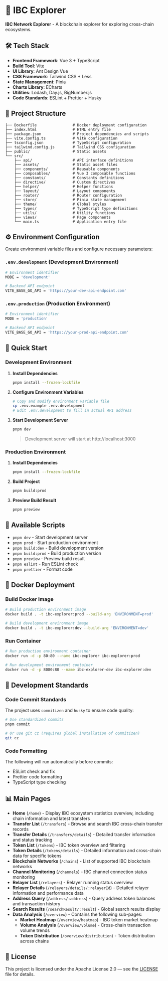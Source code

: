 # 🔗 IBC Explorer
**IBC Network Explorer** - A blockchain explorer for exploring cross-chain ecosystems.

## 🛠️ Tech Stack

- **Frontend Framework**: Vue 3 + TypeScript
- **Build Tool**: Vite 
- **UI Library**: Ant Design Vue
- **CSS Framework**: Tailwind CSS + Less
- **State Management**: Pinia
- **Charts Library**: ECharts
- **Utilities**: Lodash, Day.js, BigNumber.js
- **Code Standards**: ESLint + Prettier + Husky

## 📁 Project Structure

```
├── Dockerfile                # Docker deployment configuration
├── index.html                # HTML entry file
├── package.json              # Project dependencies and scripts
├── vite.config.ts            # Vite configuration
├── tsconfig.json             # TypeScript configuration
├── tailwind.config.js        # Tailwind CSS configuration
├── public/                   # Static assets
└── src/
    ├── api/                  # API interface definitions
    ├── assets/               # Static asset files
    ├── components/           # Reusable components
    ├── composables/          # Vue 3 composable functions
    ├── constants/            # Constants definitions
    ├── directive/            # Custom directives
    ├── helper/               # Helper functions
    ├── layout/               # Layout components
    ├── router/               # Router configuration
    ├── store/                # Pinia state management
    ├── theme/                # Global styles
    ├── types/                # TypeScript type definitions
    ├── utils/                # Utility functions
    ├── views/                # Page components
    └── main.ts               # Application entry file
```

## ⚙️ Environment Configuration

Create environment variable files and configure necessary parameters:

### `.env.development` (Development Environment)
```bash
# Environment identifier
MODE = 'development'

# Backend API endpoint
VITE_BASE_GO_API = 'https://your-dev-api-endpoint.com'
```

### `.env.production` (Production Environment)  
```bash
# Environment identifier
MODE = 'production'

# Backend API endpoint
VITE_BASE_GO_API = 'https://your-prod-api-endpoint.com'
```

## 🚀 Quick Start

### Development Environment

1. **Install Dependencies**
   ```bash
   pnpm install --frozen-lockfile 
   ```

2. **Configure Environment Variables**
   ```bash
   # Copy and modify environment variable file
   cp .env.example .env.development
   # Edit .env.development to fill in actual API address
   ```

3. **Start Development Server**
   ```bash
   pnpm dev
   ```
   
   > Development server will start at http://localhost:3000

### Production Environment

1. **Install Dependencies**
   ```bash
   pnpm install --frozen-lockfile
   ```

2. **Build Project**
   ```bash
   pnpm build:prod
   ```

3. **Preview Build Result**
   ```bash
   pnpm preview
   ```

## 📜 Available Scripts

- `pnpm dev` - Start development server
- `pnpm prod` - Start production environment
- `pnpm build:dev` - Build development version
- `pnpm build:prod` - Build production version
- `pnpm preview` - Preview build result
- `pnpm eslint` - Run ESLint check
- `pnpm prettier` - Format code

## 🐳 Docker Deployment

### Build Docker Image

```bash
# Build production environment image
docker build . -t ibc-explorer:prod --build-arg 'ENVIRONMENT=prod'

# Build development environment image  
docker build . -t ibc-explorer:dev --build-arg 'ENVIRONMENT=dev'
```

### Run Container

```bash
# Run production environment container
docker run -d -p 80:80 --name ibc-explorer ibc-explorer:prod

# Run development environment container
docker run -d -p 8080:80 --name ibc-explorer-dev ibc-explorer:dev
```

## 🔧 Development Standards

### Code Commit Standards

The project uses `commitizen` and `husky` to ensure code quality:

```bash
# Use standardized commits
pnpm commit

# Or use git cz (requires global installation of commitizen)
git cz
```

### Code Formatting

The following will run automatically before commits:
- ESLint check and fix
- Prettier code formatting
- TypeScript type checking

## 📊 Main Pages

- **Home** (`/home`) - Display IBC ecosystem statistics overview, including chain information and latest transfers
- **Transfer List** (`/transfers`) - Browse and search IBC cross-chain transfer records
- **Transfer Details** (`/transfers/details`) - Detailed transfer information and status tracking
- **Token List** (`/tokens`) - IBC token overview and filtering
- **Token Details** (`/tokens/details`) - Detailed information and cross-chain data for specific tokens
- **Blockchain Networks** (`/chains`) - List of supported IBC blockchain networks
- **Channel Monitoring** (`/channels`) - IBC channel connection status monitoring
- **Relayer List** (`/relayers`) - Relayer running status overview
- **Relayer Details** (`/relayers/details/:relayerId`) - Detailed relayer information and performance data
- **Address Query** (`/address/:address`) - Query address token balances and transaction history
- **Search Results** (`/searchResult/:result`) - Global search results display
- **Data Analysis** (`/overview`) - Contains the following sub-pages:
  - **Market Heatmap** (`/overview/heatmap`) - IBC token market heatmap
  - **Volume Analysis** (`/overview/volume`) - Cross-chain transaction volume trends
  - **Token Distribution** (`/overview/distribution`) - Token distribution across chains

## 📝 License

This project is licensed under the Apache License 2.0 — see the [LICENSE](LICENSE) file for details.
